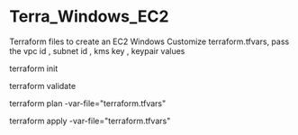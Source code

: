 # Terra_Windows_EC2

Terraform files to create an EC2 Windows 
Customize  terraform.tfvars, pass the vpc id , subnet id , kms key , keypair values 



terraform init

terraform validate 

terraform plan -var-file="terraform.tfvars"

terraform apply -var-file="terraform.tfvars"
